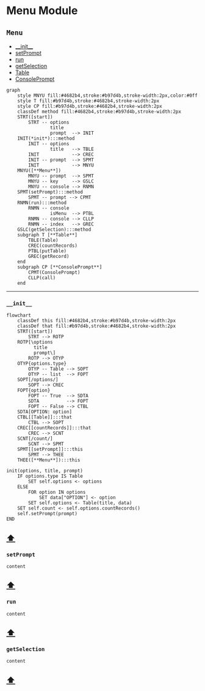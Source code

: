 # Menu Module
## `Menu`
* [\_\_init__](#__init__)
* [setPrompt](#setprompt)
* [run](#run)
* [getSelection](#getselection)
* [Table](../table/design.md)
* [ConsolePrompt](../console/design.md)
```mermaid
graph
    style MNYU fill:#4682b4,stroke:#b97d4b,stroke-width:2px,color:#0ff
    style T fill:#b97d4b,stroke:#4682b4,stroke-width:2px
    style CP fill:#b97d4b,stroke:#4682b4,stroke-width:2px
    classDef method fill:#4682b4,stroke:#b97d4b,stroke-width:2px
    STRT([start])
        STRT -- options
                title
                prompt  --> INIT
    INIT(*init*):::method
        INIT -- options
                title   --> TBLE
        INIT            --> CREC
        INIT -- prompt  --> SPMT
        INIT            --> MNYU
    MNYU([**Menu**])
        MNYU -- prompt  --> SPMT
        MNYU -- key     --> GSLC
        MNYU -- console --> RNMN
    SPMT(setPrompt):::method
        SPMT -- prompt --> CPMT
    RNMN(run):::method
        RNMN -- console
                isMenu  --> PTBL
        RNMN -- console --> CLLP
        RNMN -- index   --> GREC
    GSLC(getSelection):::method
    subgraph T [**Table**]
        TBLE(Table)
        CREC(countRecords)
        PTBL(putTable)
        GREC(getRecord)
    end
    subgraph CP [**ConsolePrompt**]
        CPMT(ConsolePrompt)
        CLLP(call)
    end
```
---
### `__init__`
```mermaid
flowchart 
    classDef this fill:#4682b4,stroke:#b97d4b,stroke-width:2px
    classDef that fill:#b97d4b,stroke:#4682b4,stroke-width:2px
    STRT([start])
        STRT --> ROTP
    ROTP[\options
          title
          prompt\]
        ROTP --> OTYP
    OTYP{options.type}
        OTYP -- Table --> SOPT
        OTYP -- list  --> FOPT
    SOPT[/options/]
        SOPT --> CREC
    FOPT{option}
        FOPT -- True  --> SDTA
        SDTA          --> FOPT
        FOPT -- False --> CTBL
    SDTA[OPTION: option]
    CTBL[[Table]]:::that
        CTBL --> SOPT
    CREC[[countRecords]]:::that
        CREC --> SCNT
    SCNT[/count/]
        SCNT --> SPMT
    SPMT[[setPrompt]]:::this
        SPMT --> THEE
    THEE([**Menu**]):::this
```
```
init(options, title, prompt)
    IF options.type IS Table
        SET self.options <- options
    ELSE
        FOR option IN options
            SET data["OPTION"] <- option
        SET self.options <- Table(title, data)
    SET self.count <- self.options.countRecords()
    self.setPrompt(prompt)
END
```
[️⬆️](#menu)
---
### `setPrompt`
```
content
```
[️⬆️](#menu)
---
### `run`
```
content
```
[️⬆️](#menu)
---
### `getSelection`
```
content
```
[️⬆️](#menu)
---
